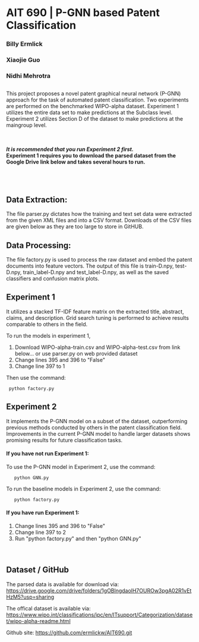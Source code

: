 # AIT 690 | P-GNN based Patent Classification
### Billy Ermlick
### Xiaojie Guo
### Nidhi Mehrotra

## 
This project proposes a novel patent graphical neural network (P-GNN) approach for the task of automated patent classification. Two experiments are performed on the benchmarked WIPO-alpha dataset. Experiment 1 utilizes the entire data set to make predictions at the Subclass level. Experiment 2 utilizes Section D of the dataset to make predictions at the maingroup level.

<br><br>
***It is recommended that you run Experiment 2 first.*** <br>
**Experiment 1 requires you to download the parsed dataset from the Google Drive link below and takes several hours to run.**
<br> <br> <br><br>
## Data Extraction:

The file parser.py dictates how the training and text set data were extracted from the given XML files and into a CSV format. Downloads of the CSV files are given below as they are too large to store in GitHUB.

## Data Processing:

The file factory.py is used to process the raw dataset and embed the patent documents into feature vectors. The output of this file is train-D.npy, test-D.npy, train_label-D.npy and test_label-D.npy, as well as the saved classifiers and confusion matrix plots. 


## Experiment 1

It utilizes a stacked TF-IDF feature matrix on the extracted title, abstract, claims, and description. Grid search tuning is performed to achieve results comparable to others in the field. 

To run the models in experiment 1,<br>
1) Download WIPO-alpha-train.csv and WIPO-alpha-test.csv from link below... or use parser.py on web provided dataset<br>
2) Change lines 395 and 396 to "False" <br>
3) Change line 397 to 1 <br>

Then use the command:
       
     python factory.py 
       
       
## Experiment 2 

It implements the P-GNN model on a subset of the dataset, outperforming previous methods conducted by others in the patent classification field. Improvements in the current P-GNN model to handle larger datasets shows promising results for future classification tasks. 

#### If you have not run Experiment 1:<br>

To use the P-GNN model in Experiment 2, use the command:
       
       python GNN.py 
       
To run the baseline models in Experiment 2, use the command:
       
       python factory.py 

#### If you have run Experiment 1: <br>
1) Change lines 395 and 396 to "False" <br>
2) Change line 397 to 2 <br>
3) Run  "python factory.py" and then "python GNN.py"
<br><br><br>
## Dataset / GitHub
The parsed data is available for download via: https://drive.google.com/drive/folders/1gOBlngdaolH7OUROw3pgA02R1vEtHzM5?usp=sharing

The offical dataset is available via: https://www.wipo.int/classifications/ipc/en/ITsupport/Categorization/dataset/wipo-alpha-readme.html

Github site: https://github.com/ermlickw/AIT690.git 
